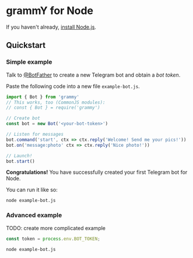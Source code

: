 # grammY for Node

If you haven't already, [install Node.js](https://nodejs.org/en/download/).

## Quickstart

### Simple example

Talk to [@BotFather](https://t.me/BotFather) to create a new Telegram bot and obtain a _bot token_.

Paste the following code into a new file `example-bot.js`.

```js
import { Bot } from 'grammy'
// This works, too (CommonJS modules):
// const { Bot } = require('grammy')

// Create bot
const bot = new Bot('<your-bot-token>')

// Listen for messages
bot.command('start', ctx => ctx.reply('Welcome! Send me your pics!'))
bot.on('message:photo' ctx => ctx.reply('Nice photo!'))

// Launch!
bot.start()
```

**Congratulations!**
You have successfully created your first Telegram bot for Node.

You can run it like so:

```shellscript
node example-bot.js
```

### Advanced example

TODO: create more complicated example

```ts
const token = process.env.BOT_TOKEN;
```

```shellscript
node example-bot.js
```
